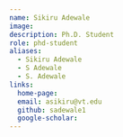 ```yaml
---
name: Sikiru Adewale 
image: 
description: Ph.D. Student
role: phd-student
aliases:
  - Sikiru Adewale
  - S Adewale
  - S. Adewale
links:
  home-page: 
  email: asikiru@vt.edu
  github: sadewale1
  google-scholar: 
---
```



